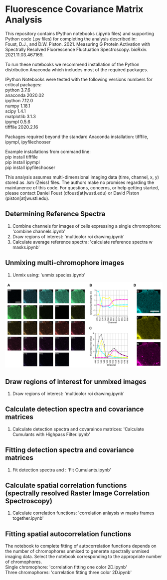 # Fluorescence Covariance Matrix Analysis
This repository contains IPython notebooks (.ipynb files) and supporting Python code (.py files) for completing the analysis described in:  
Foust, D.J., and D.W. Piston. 2021. Measuring G Protein Activation with Spectrally Resolved Fluorescence Fluctuation Spectroscopy. bioRxiv. 2021.11.03.467169.  

To run these notebooks we recommend installation of the Python distribution Anaconda which includes most of the required packages.

IPython Notebooks were tested with the following versions numbers for critical packages:  
python 3.7.6  
anaconda 2020.02  
ipython 7.12.0  
numpy 1.18.1  
scipy 1.4.1  
matplotlib 3.1.3  
ipympl 0.5.6  
tifffile 2020.2.16  

Packages required beyond the standard Anaconda installation: tifffile, ipympl, ipyfilechooser  

Example installations from command line:  
pip install tifffile  
pip install ipympl  
pip install ipyfilechooser  

This analysis assumes multi-dimensional imaging data (time, channel, x, y) stored as .lsm (Zeiss) files. The authors make no promises regarding the maintanence of this code. For questions, concerns, or help getting started, please contact Daniel Foust (dfoust[at]wustl.edu) or David Piston (piston[at]wustl.edu).

## Determining Reference Spectra
1. Combine channels for images of cells expressing a single chromophore: 'combine channels.ipynb'  
2. Draw regions of interest: 'multicolor roi drawing.ipynb'  
3. Calculate average reference spectra: 'calculate reference spectra w masks.ipynb'  

## Unmixing multi-chromophore images
1. Unmix using: 'unmix species.ipynb'  

<img src="fcma%20supporting%20images/spectral unmixing.png" width="750">

## Draw regions of interest for unmixed images
1. Draw regions of interest: 'multicolor roi drawing.ipynb'  

## Calculate detection spectra and covariance matrices
1. Calculate detection spectra and covaraince matrices: 'Calculate Cumulants with Highpass Filter.ipynb'

## Fitting detection spectra and covariance matrices
1. Fit detection spectra and : 'Fit Cumulants.ipynb'

## Calculate spatial correlation functions (spectrally resolved Raster Image Correlation Spectroscopy)
1. Calculate correlation functions: 'correlation anlaysis w masks frames together.ipynb'

## Fitting spatial autocorrelation functions 
The notebook to complete fitting of autocorrelation functions depends on the number of chromophores unmixed to generate spectrally unmixed imaging data. Select the notebook corresponding to the appropriate number of chromophores.  
Single chromophore: 'correlation fitting one color 2D.ipynb'  
Three chromophores: 'correlation fitting three color 2D.ipynb'
